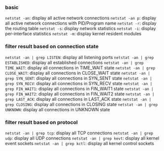 ### basic
`netstat -an`: display all active network connections
`netstat -an p`: display all active network connections with PID/Program name
`netstat -r`: display the routing table
`netstat -s`: display network statistics
`netstat -i`: display per-interface statistics
`netstat -m`: display kernel resident modules

### filter result based on connection state
`netstat -an | grep LISTEN`: display all listening ports
`netstat -an | grep ESTABLISHED`: display all established connections
`netstat -an | grep TIME_WAIT`: display all connections in TIME_WAIT state
`netstat -an | grep CLOSE_WAIT`: display all connections in CLOSE_WAIT state
`netstat -an | grep SYN_SENT`: display all connections in SYN_SENT state
`netstat -an | grep SYN_RECV`: display all connections in SYN_RECV state
`netstat -an | grep FIN_WAIT1`: display all connections in FIN_WAIT1 state
`netstat -an | grep FIN_WAIT2`: display all connections in FIN_WAIT2 state
`netstat -an | grep LAST_ACK`: display all connections in LAST_ACK state
`netstat -an | grep CLOSING`: display all connections in CLOSING state
`netstat -an | grep UNKNOWN`: display all connections in UNKNOWN state

### filter result based on protocol
`netstat -an | grep tcp`: display all TCP connections
`netstat -an | grep udp`: display all UDP connections
`netstat -an | grep kevt`: display all kernel event sockets
`netstat -an | grep kctl`: display all kernel control sockets
